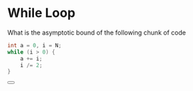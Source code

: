# While Loop

What is the asymptotic bound of the following chunk of code

```C++
int a = 0, i = N;
while (i > 0) {
    a += i;
    i /= 2;
}
```

<button class="section" target="solution" show="Show solution" hide="Hide solution"></button>

<!--sec data-title="Solution" data-id="solution" data-show=false ces-->

<!--endsec-->